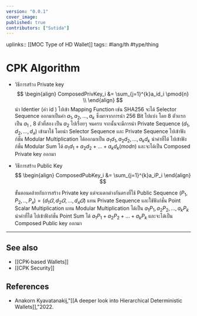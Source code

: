 ```yaml
---
version: "0.0.1"
cover_image:
published: true
contributors: ["Sutida"]
---
```

uplinks:: [[MOC Type of HD Wallet]]
tags:: #lang/th #type/thing

# CPK Algorithm

- วิธีการสร้าง Private key 
 $$
\begin{align}
ComposedPrivKey_i &= \sum_{j=1}^{k}a_id_i \pmod{n} \\
\end{align}
$$
   นำ Identier (ค่า id ) ไปเข้า Mapping Function เช่น SHA256 จะได้ Selector Sequence ออกมาเป็นค่า $a_1,a_2,\dots,a_k$ ซึ่งมาจากการนำ 256 Bit ไปแบ่ง โดย 8 ตัวเเรกเป็น $a_1$ , 8 ตัวที่สอง เป็น $a_2$ ไปเรื่อยๆ จนครบ จากนั้นจะมีการนำ Private Sequence $(d_1,d_2,\dots,d_𝑘)$  เข้ามาใช้ โดยนำ Selector Sequence และ Private Sequence ไปเข้าฟังก์ชั่น Modular Multiplication ได้ออกมาเป็น $a_1d_1,a_2d_2,\dots,a_kd_k$ นำค่าที่ได้  ไปเข้าฟังก์ชั่น Modular Sum ได้ $a_1d_1 + a_2d_2+...+a_kd_k (mod n)$ และจะได้เป็น Composed Private key ออกมา
- วิธีการสร้าง Public Key
 $$
\begin{align}
ComposedPubKey_i &= \sum_{j=1}^{k}a_iP_i
\end{align}
$$

  ขั้นตอนคล้ายกับการสร้าง Private key แต่จะแตกต่างกันตรงที่ใช้ Public Sequence $(P_1,P_2,..,P_𝑘)=(d_1𝐺,d_2𝐺,\dots,d_𝑘𝐺)$ แทน Private Sequence และใช้ฟังก์ชั่น Point Scalar  Multiplication แทน Modular Multiplication  ได้เป็น $a_1P_1, a_2P_2,...,a_kP_k$ นำค่าที่ได้  ไปเข้าฟังก์ชั่น Point Sum ได้ $a_1P_1+a_2P_2+...+a_kP_k$ และจะได้เป็น Composed  Public key ออกมา

 ---

## See also
- [[CPK-based Wallets]]
- [[CPK Security]]
## References
- Anakorn Kyavatanakij,"[[A deeper look into Hierarchical Deterministic Wallets]],"2022.